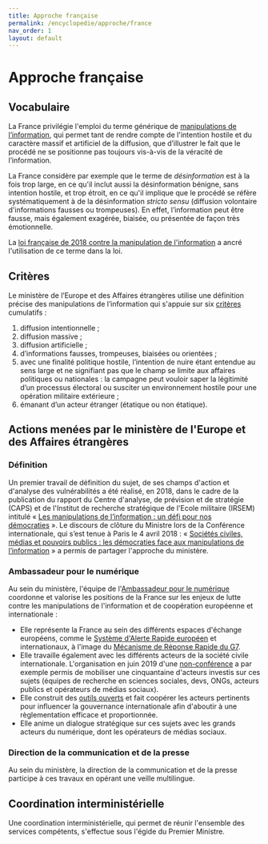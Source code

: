```yaml
---
title: Approche française
permalink: /encyclopedie/approche/france
nav_order: 1
layout: default
---
```


# Approche française

## Vocabulaire

La France privilégie l'emploi du terme générique de [manipulations de l’information](/encyclopedie/definitions), qui permet tant de rendre compte de l'intention hostile et du caractère massif et artificiel de la diffusion, que d’illustrer le fait que le procédé ne se positionne pas toujours vis-à-vis de la véracité de l’information.

La France considère par exemple que le terme de _désinformation_ est à la fois trop large, en ce qu'il inclut aussi la désinformation bénigne, sans intention hostile, et trop étroit, en ce qu'il implique que le procédé se réfère systématiquement à de la désinformation _stricto sensu_ (diffusion volontaire d'informations fausses ou trompeuses). En effet, l’information peut être fausse, mais également exagérée, biaisée, ou présentée de façon très émotionnelle.

La [loi française de 2018 contre la manipulation de l'information](https://disinfo.quaidorsay.fr/encyclopedia/reaction/case-studies#legislation) a ancré l'utilisation de ce terme dans la loi.


## Critères

Le ministère de l’Europe et des Affaires étrangères utilise une définition précise des manipulations de l’information qui s'appuie sur six [critères](/encyclopedia) cumulatifs :

1. diffusion intentionnelle ;
2. diffusion massive ;
3. diffusion artificielle ;
4. d’informations fausses, trompeuses, biaisées ou orientées ;
5. avec une finalité politique hostile, l’intention de nuire étant entendue au sens large et ne signifiant pas que le champ se limite aux affaires politiques ou nationales : la campagne peut vouloir saper la légitimité d’un processus électoral ou susciter un environnement hostile pour une opération militaire extérieure ;
6. émanant d’un acteur étranger (étatique ou non étatique).


## Actions menées par le ministère de l'Europe et des Affaires étrangères

### Définition

Un premier travail de définition du sujet, de ses champs d'action et d'analyse des vulnérabilités a été réalisé, en 2018, dans le cadre de la publication du rapport du Centre d'analyse, de prévision et de stratégie (CAPS) et de l'Institut de recherche stratégique de l'Ecole militaire (IRSEM) intitulé « [Les manipulations de l’information : un défi pour nos démocraties](https://www.diplomatie.gouv.fr/IMG/pdf/les_manipulations_de_l_information_2__cle04b2b6.pdf) ». Le discours de clôture du Ministre lors de la Conférence internationale, qui s’est tenue à Paris le 4 avril 2018 : « [Sociétés civiles, médias et pouvoirs publics : les démocraties face aux manipulations de l’information](https://www.diplomatie.gouv.fr/IMG/pdf/jyld_conference_manipulations_de_l_information_prononce_cle0da3d8-1.pdf) » a permis de partager l'approche du ministère.

### Ambassadeur pour le numérique

Au sein du ministère, l'équipe de l'[Ambassadeur pour le numérique](https://twitter.com/AmbNum) coordonne et valorise les positions de la France sur les enjeux de lutte contre les manipulations de l'information et de coopération européenne et internationale :

- Elle représente la France au sein des différents espaces d'échange européens, comme le [Système d'Alerte Rapide européen](/encyclopedia/reaction/actors#eu-rapid-alert-system-ras) et internationaux, à l'image du [Mécanisme de Réponse Rapide du G7](/encyclopedia/reaction/actors#g7-rapid-reaction-mechanism-rrm).
- Elle travaille également avec les différents acteurs de la société civile internationale. L'organisation en juin 2019 d'une [non-conférence](/encyclopedia/unconference) a par exemple permis de mobiliser une cinquantaine d'acteurs investis sur ces sujets (équipes de recherche en sciences sociales, devs, ONGs, acteurs publics et opérateurs de médias sociaux).
- Elle construit des [outils ouverts](/) et fait coopérer les acteurs pertinents pour influencer la gouvernance internationale afin d'aboutir à une règlementation efficace et proportionnée.
- Elle anime un dialogue stratégique sur ces sujets avec les grands acteurs du numérique, dont les opérateurs de médias sociaux.

### Direction de la communication et de la presse

Au sein du ministère, la direction de la communication et de la presse participe à ces travaux en opérant une veille multilingue. 


## Coordination interministérielle

Une coordination interministérielle, qui permet de réunir l'ensemble des services compétents, s'effectue sous l'égide du Premier Ministre.



